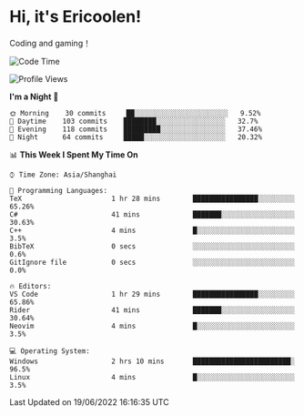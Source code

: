 # Hi, it's Ericoolen!
Coding and gaming！

<!--START_SECTION:waka-->
![Code Time](http://img.shields.io/badge/Code%20Time-318%20hrs%2051%20mins-blue)

![Profile Views](http://img.shields.io/badge/Profile%20Views-0-blue)

**I'm a Night 🦉** 

```text
🌞 Morning    30 commits     ██░░░░░░░░░░░░░░░░░░░░░░░   9.52% 
🌆 Daytime    103 commits    ████████░░░░░░░░░░░░░░░░░   32.7% 
🌃 Evening    118 commits    █████████░░░░░░░░░░░░░░░░   37.46% 
🌙 Night      64 commits     █████░░░░░░░░░░░░░░░░░░░░   20.32%

```


📊 **This Week I Spent My Time On** 

```text
⌚︎ Time Zone: Asia/Shanghai

💬 Programming Languages: 
TeX                      1 hr 28 mins        ████████████████░░░░░░░░░   65.26% 
C#                       41 mins             ███████░░░░░░░░░░░░░░░░░░   30.63% 
C++                      4 mins              █░░░░░░░░░░░░░░░░░░░░░░░░   3.5% 
BibTeX                   0 secs              ░░░░░░░░░░░░░░░░░░░░░░░░░   0.6% 
GitIgnore file           0 secs              ░░░░░░░░░░░░░░░░░░░░░░░░░   0.0%

🔥 Editors: 
VS Code                  1 hr 29 mins        ████████████████░░░░░░░░░   65.86% 
Rider                    41 mins             ███████░░░░░░░░░░░░░░░░░░   30.64% 
Neovim                   4 mins              █░░░░░░░░░░░░░░░░░░░░░░░░   3.5%

💻 Operating System: 
Windows                  2 hrs 10 mins       ████████████████████████░   96.5% 
Linux                    4 mins              █░░░░░░░░░░░░░░░░░░░░░░░░   3.5%

```


 Last Updated on 19/06/2022 16:16:35 UTC
<!--END_SECTION:waka-->

